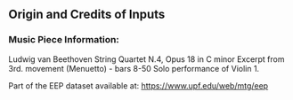 Origin and Credits of Inputs
----------------------------

### Music Piece Information:
Ludwig van Beethoven
String Quartet N.4, Opus 18 in C minor
Excerpt from 3rd. movement (Menuetto) - bars 8-50
Solo performance of Violin 1.

Part of the EEP dataset available at:
https://www.upf.edu/web/mtg/eep